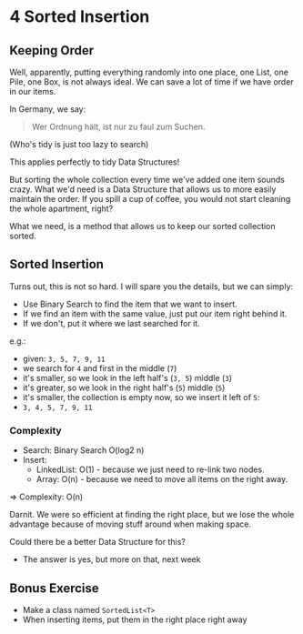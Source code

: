 # 4 Sorted Insertion

## Keeping Order

Well, apparently, putting everything randomly into one place, one List, one Pile, one Box, is not always ideal. We can save a lot of time if we have order in our items.

In Germany, we say:
> Wer Ordnung hält, ist nur zu faul zum Suchen.

(Who's tidy is just too lazy to search)

This applies perfectly to tidy Data Structures!

But sorting the whole collection every time we've added one item sounds crazy. What we'd need is a Data Structure that allows us to more easily maintain the order. If you spill a cup of coffee, you would not start cleaning the whole apartment, right?

What we need, is a method that allows us to keep our sorted collection sorted.

## Sorted Insertion

Turns out, this is not so hard. I will spare you the details, but we can simply:
- Use Binary Search to find the item that we want to insert.
- If we find an item with the same value, just put our item right behind it.
- If we don't, put it where we last searched for it.

e.g.:
- given: `3, 5, 7, 9, 11`
- we search for `4` and first in the middle (`7`)
- it's smaller, so we look in the left half's (`3, 5`) middle (`3`)
- it's greater, so we look in the right half's (`5`) middle (`5`)
- it's smaller, the collection is empty now, so we insert it left of `5`:
- `3, 4, 5, 7, 9, 11`

### Complexity
- Search: Binary Search O(log2 n)
- Insert: 
  - LinkedList: O(1) - because we just need to re-link two nodes.
  - Array: O(n) - because we need to move all items on the right away.

=> Complexity: O(n)

Darnit. We were so efficient at finding the right place, but we lose the whole advantage because of moving stuff around when making space.

Could there be a better Data Structure for this?
- The answer is yes, but more on that, next week

## Bonus Exercise
- Make a class named `SortedList<T>`
- When inserting items, put them in the right place right away